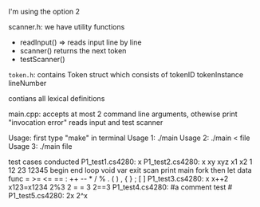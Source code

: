 I'm using the option 2

scanner.h:
we have utility functions
- readInput() => reads input line by line
- scanner() returns the next token
- testScanner() 

`token.h`:
contains Token struct which consists of 
tokenID
tokenInstance
lineNumber

contians all lexical definitions 

main.cpp: 
  accepts at most 2 command line arguments, othewise print "invocation error"
  reads input and test scanner


Usage:
first type "make" in terminal 
Usage 1: ./main 
Usage 2: ./main < file
Usage 3: ./main file

test cases conducted
P1_test1.cs4280:
x
P1_test2.cs4280:
x xy xyz    x1      x2
1 12 23 12345
begin end loop void var exit scan print main fork then let data func
= >= <= == : ++ -- * / % . ( ) , { } ; [ ]
P1_test3.cs4280:
x x++2 x123=x1234 2%3 2 = = 3 2==3
P1_test4.cs4280:
#a comment test #
P1_test5.cs4280:
2x
2^x
